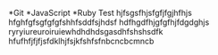 *Git
*JavaScript
*Ruby
Test
hjfsgsfhjsfgfjfgjhfhjs
hfghfgfsgfgfgfshhfsddfsjhdsf
hdfhgdfhjgfgfhjfdgdghjs
ryryiureuroiruiewhdhdhdsgasdhfshshsdfk
hfufhfjfjfjsfdklhjfsjkfshfsfnbcncbcmncb
